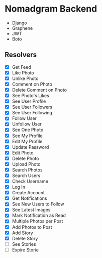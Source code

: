 # Nomadgram Backend

- Django
- Graphene
- JWT
- Boto

## Resolvers

- [x] Get Feed
- [x] Like Photo
- [x] Unlike Photo
- [x] Comment on Photo
- [x] Delete Comment on Photo
- [x] See Photo's Likes
- [x] See User Profile
- [x] See User Followers
- [x] See User Following
- [x] Follow User
- [x] Unfollow User
- [x] See One Photo
- [x] See My Profile
- [x] Edit My Profile
- [x] Update Password
- [x] Edit Photo
- [x] Delete Photo
- [x] Upload Photo
- [x] Search Photos
- [x] Search Users
- [x] Check Username
- [x] Log In
- [x] Create Account
- [x] Get Notifications
- [x] See New Users to Follow
- [x] See Latest Images
- [x] Mark Notification as Read
- [x] Multiple Photos per Post
- [x] Add Photos to Post
- [x] Add Story
- [x] Delete Story
- [ ] See Stories
- [ ] Expire Storie
